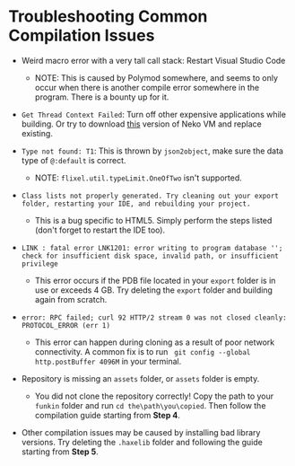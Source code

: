 # Troubleshooting Common Compilation Issues

- Weird macro error with a very tall call stack: Restart Visual Studio Code
  - NOTE: This is caused by Polymod somewhere, and seems to only occur when there is another compile error somewhere in the program. There is a bounty up for it.

- `Get Thread Context Failed`: Turn off other expensive applications while building. Or try to download [this](https://github.com/Altronix-Team/neko/releases/tag/GetThreadContextFix) version of Neko VM and replace existing.

- `Type not found: T1`: This is thrown by `json2object`, make sure the data type of `@:default` is correct.
  - NOTE: `flixel.util.typeLimit.OneOfTwo` isn't supported.

- `Class lists not properly generated. Try cleaning out your export folder, restarting your IDE, and rebuilding your project.`
  - This is a bug specific to HTML5. Simply perform the steps listed (don't forget to restart the IDE too).

- `LINK : fatal error LNK1201: error writing to program database ''; check for insufficient disk space, invalid path, or insufficient privilege`
  - This error occurs if the PDB file located in your `export` folder is in use or exceeds 4 GB. Try deleting the `export` folder and building again from scratch.

- `error: RPC failed; curl 92 HTTP/2 stream 0 was not closed cleanly: PROTOCOL_ERROR (err 1)`
  - This error can happen during cloning as a result of poor network connectivity. A common fix is to run ` git config --global http.postBuffer 4096M` in your terminal.

- Repository is missing an `assets` folder, or `assets` folder is empty.
  - You did not clone the repository correctly! Copy the path to your `funkin` folder and run `cd the\path\you\copied`. Then follow the compilation guide starting from **Step 4**.

- Other compilation issues may be caused by installing bad library versions. Try deleting the `.haxelib` folder and following the guide starting from **Step 5**.
